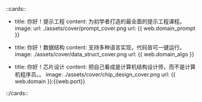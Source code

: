 ::cards::

- title: 你好！提示工程
  content: 为初学者打造的最全面的提示工程课程。
  image: 
    url: ./assets/cover/prompt_cover.png
  url: {{ web.domain_prompt }}

- title: 你好！数据结构
  content: 支持多种语言实现，代码皆可一键运行。
  image: ./assets/cover/data_struct_cover.png
  url: {{ web.domain_algo }}

- title: 你好！芯片设计
  content: 把自己看成是计算机结构设计师，而不是计算机程序员。。
  image: ./assets/cover/chip_design_cover.png
  url: {{ web.domain }}:{{web.port}}

::/cards::